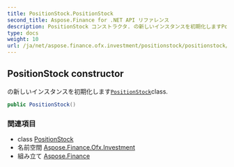 ```yaml
---
title: PositionStock.PositionStock
second_title: Aspose.Finance for .NET API リファレンス
description: PositionStock コンストラクタ. の新しいインスタンスを初期化しますPositionStockclass.
type: docs
weight: 10
url: /ja/net/aspose.finance.ofx.investment/positionstock/positionstock/
---
```

## PositionStock constructor

の新しいインスタンスを初期化します[`PositionStock`](../)class.

```csharp
public PositionStock()
```

### 関連項目

* class [PositionStock](../)
* 名前空間 [Aspose.Finance.Ofx.Investment](../../positionstock/)
* 組み立て [Aspose.Finance](../../../)


